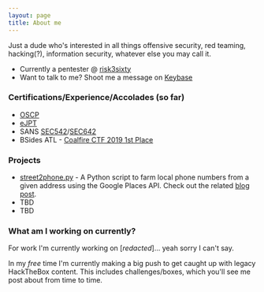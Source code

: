 ```yaml
---
layout: page
title: About me
---
```


Just a dude who's interested in all things offensive security, red teaming, hacking(?), information security, whatever else you may call it. 

- Currently a pentester @ [risk3sixty](https://risk3sixty.com)
- Want to talk to me? Shoot me a message on [Keybase](https://keybase.io/r3sasher)

### Certifications/Experience/Accolades (so far)
- [OSCP](https://www.offensive-security.com/pwk-oscp/)
- [eJPT](https://elearnsecurity.com/product/ejpt-certification/)
- SANS [SEC542](https://www.sans.org/cyber-security-courses/web-app-penetration-testing-ethical-hacking)/[SEC642](https://www.sans.org/cyber-security-courses/advanced-web-app-penetration-testing-ethical-hacking/)
- BSides ATL - [Coalfire CTF 2019 1st Place](https://coles.kennesaw.edu/news/stories/2019-05-30-bsides-atlanta-2019.php)

### Projects
- [street2phone.py](https://github.com/0xash/street2phone.py) - A Python script to farm local phone numbers from a given address using the Google Places API. Check out the related [blog post](https://0xash.io/2020-12-14-Farming-phone-numbers-with-Python-and-the-Google-Places-API/).
- TBD
- TBD

### What am I working on currently?
For work I'm currently working on  [_redacted_]... yeah sorry I can't say. 

In my _free_ time I'm currently making a big push to get caught up with legacy HackTheBox content. This includes challenges/boxes, which you'll see me post about from time to time.

<center><script src="https://www.hackthebox.eu/badge/72624"></script></center>
